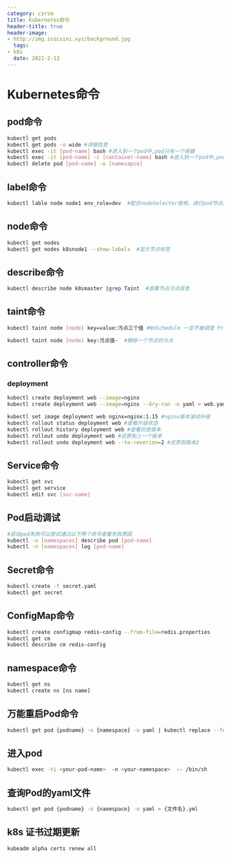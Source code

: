 ```yaml
---
category: csrsm
title: Kubernetes命令
header-title: true
header-image:
- http://img.icoisini.xyz/background.jpg
  tags:
- k8s
  date: 2022-2-13
---
```


# Kubernetes命令

## pod命令

```bash
kubectl get pods
kubectl get pods -o wide #详细信息
kubectl exec -it [pod-name] bash #进入到一个pod中,pod只有一个容器
kubectl exec -it [pod-name] -c [container-name] bash #进入到一个pod中,pod有多个容器需要指定容器名称
kubectl delete pod [pod-name] -n [namesapce]
```

## label命令

```bash
kubectl lable node node1 env_role=dev  #配合nodeSelector使用，进行pod节点选择
```

## node命令

```bash
kubectl get nodes
kubectl get nodes k8snode1 --show-labels  #显示节点标签
```

## describe命令

```bash
kubectl describe node k8smaster |grep Taint  #查看节点污点信息
```

## taint命令

```bash
kubectl taint node [node] key=value:污点三个值 #NoSchedule 一定不被调度 PreferNoSchedule 尽量不被调度 NoExecute 不会调度，并且还会驱逐Node已有Pod

kubectl taint node [node] key:污点值-  #删除一个节点的污点
```

## controller命令

### deployment

```bash
kubectl create deployment web --image=nginx
kubectl create deployment web --image=nginx --dry-run -o yaml > web.yaml #不创建deployment，导出创建该deployment的yaml文件

kubectl set image deployment web nginx=nginx:1.15 #nginx版本滚动升级
kubectl rollout status deployment web #查看升级状态
kubectl rollout history deployment web #查看历史版本
kubectl rollout undo deployment web #还原到上一个版本
kubectl rollout undo deployment web --to-reverion=2 #还原到版本2
```

## Service命令

```bash
kubectl get svc
kubectl get service
kubectl edit svc [svc-name]
```

## Pod启动调试

```bash
#启动pod失败可以尝试通过以下两个命令查看失败原因
kubectl -n [namespaces] describe pod [pod-name] 
kubectl -n [namespaces] log [pod-name]
```

## Secret命令

```bash
kubectl create -f secret.yaml
kubectl get secret
```

## ConfigMap命令

```bash
kubectl create configmap redis-config --from-file=redis.properties
kubectl get cm
kubectl describe cm redis-config
```

## namespace命令

```bash
kubectl get ns
kubectl create ns [ns name]
```

## 万能重启Pod命令

```bash
kubectl get pod {podname} -n {namespace} -o yaml | kubectl replace --force -f -
```

## 进入pod
```bash
kubectl exec -ti <your-pod-name>  -n <your-namespace>  -- /bin/sh
```

## 查询Pod的yaml文件
```bash
kubectl get pod {podname} -n {naemspace} -o yaml > {文件名}.yml
```

## k8s 证书过期更新
```shell
kubeadm alpha certs renew all
```

